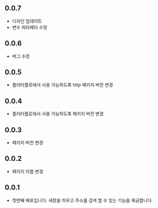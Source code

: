 ## 0.0.7

* 디자인 업데이트
* 변수 파라메타 수정


## 0.0.6

* 버그 수정

## 0.0.5

* 플러터플로에서 사용 가능하도록 http 패키지 버전 변경

## 0.0.4

* 플러터플로에서 사용 가능하도록 패키지 버전 변경

## 0.0.3

* 패키지 버전 변경

## 0.0.2

* 패키지 이름 변경


## 0.0.1

* 첫번째 배포입니다. 새창을 띄우고 주소를 검색 할 수 있는 기능을 제공합니다.
